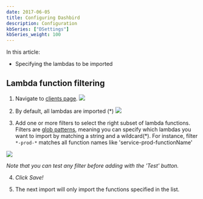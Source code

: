 ```yaml
---
date: 2017-06-05
title: Configuring Dashbird
description: Configuration
kbSeries: ["DSettings"]
kbSeries_weight: 100
---
```


In this article:
- Specifying the lambdas to be imported

## Lambda function filtering
1. Navigate to [clients page](https://app.dashbird.io/clients).
![](/images/help/settings.png)

2. By default, all lambdas are imported (*)
![](/images/filtering.png)

3. Add one or more filters to select the right subset of lambda functions.
Filters are [glob patterns](https://en.wikipedia.org/wiki/Glob_(programming)), meaning you can specify which lambdas you want to import by matching a string and a wildcard(*).
For instance, filter `*-prod-*` matches all function names like 'service-prod-functionName'

![](/images/help/filtering2.png)

_Note that you can test any filter before adding with the 'Test' button._

4. *Click Save!*

5. The next import will only import the functions specified in the list.
